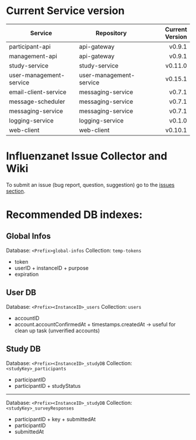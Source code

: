 # Current Service version

| Service        | Repository           | Current Version  |
| -------------- | -------------------- | ----------------:|
| participant-api      | api-gateway | v0.9.1 |
| management-api      | api-gateway | v0.9.1 |
| study-service      | study-service | v0.11.0 |
| user-management-service      | user-management-service | v0.15.1 |
| email-client-service      | messaging-service | v0.7.1 |
| message-scheduler      | messaging-service | v0.7.1 |
| messaging-service      | messaging-service | v0.7.1 |
| logging-service      | logging-service | v0.1.0 |
| web-client      | web-client | v0.10.1 |


# Influenzanet Issue Collector and Wiki

To submit an issue (bug report, question, suggestion) go to the [issues section](https://github.com/influenzanet/influenzanet/issues).

# Recommended DB indexes:

## Global Infos
Database: 
```<Prefix>global-infos```
Collection: 
```temp-tokens```

- token
- userID + instanceID + purpose
- expiration

## User DB
Database: 
```<Prefix><InstanceID>_users```
Collection: 
```users```

- accountID
- account.accountConfirmedAt + timestamps.createdAt -> useful for clean up task (unverified accounts)

## Study DB
Database: 
```<Prefix><InstanceID>_studyDB```
Collection: 
```<studyKey>_participants```

- participantID
- participantID + studyStatus

---

Database: 
```<Prefix><InstanceID>_studyDB```
Collection: 
```<studyKey>_surveyResponses```

- participantID + key + submittedAt
- participantID
- submittedAt
